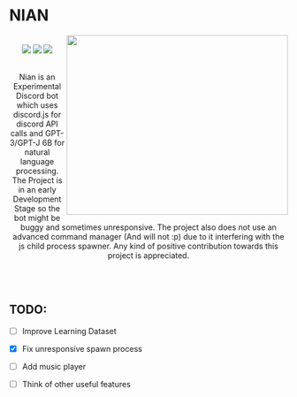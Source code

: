 # NIAN

<img src="https://user-images.githubusercontent.com/60336295/147240671-42d2a7bc-a9c8-48d1-8af1-763e1556dd66.png" width="400" height="325" align="right" />
<br>
<div align="center">
  <img src="https://badgen.net/badge/license/AGPL-3.0/green">
  <img src="https://badgen.net/badge/release/v1.0.2/orange">
  <img src="https://badgen.net/badge/discord/js/blue">
</div>

<br>

<p align="center">Nian is an Experimental Discord bot which uses discord.js for discord API calls and GPT-3/GPT-J 6B for natural language processing. The Project is in an early Development Stage so the bot might be buggy and sometimes unresponsive. The project also does not use an advanced command manager (And will not :p) due to it interfering with the js child process spawner. Any kind of positive contribution towards this project is appreciated.<p>
<br><br>

## TODO:
- [ ] Improve Learning Dataset
- [x] Fix unresponsive spawn process
- [ ] Add music player
- [ ] Think of other useful features

  
